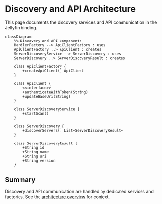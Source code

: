# Discovery and API Architecture

This page documents the discovery services and API communication in the Jellyfin binding.

```mermaid
classDiagram
    %% Discovery and API components
    HandlerFactory --> ApiClientFactory : uses
    ApiClientFactory ..> ApiClient : creates
    ServerDiscoveryService --> ServerDiscovery : uses
    ServerDiscovery ..> ServerDiscoveryResult : creates
    
    class ApiClientFactory {
        +createApiClient() ApiClient
    }
    
    class ApiClient {
        <<interface>>
        +authenticateWithToken(String)
        +updateBaseUri(String)
    }
    
    class ServerDiscoveryService {
        +startScan()
    }
    
    class ServerDiscovery {
        +discoverServers() List~ServerDiscoveryResult~
    }
    
    class ServerDiscoveryResult {
        +String id
        +String name
        +String uri
        +String version
    }
```

## Summary

Discovery and API communication are handled by dedicated services and factories.
See the [architecture overview](../architecture.md) for context.
